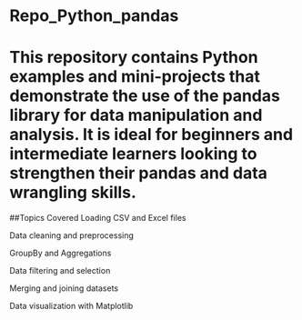 # Repo_Python_pandas
# This repository contains Python examples and mini-projects that demonstrate the use of the pandas library for data manipulation and analysis. It is ideal for beginners and intermediate learners looking to strengthen their pandas and data wrangling skills.
##Topics Covered
Loading CSV and Excel files

Data cleaning and preprocessing

GroupBy and Aggregations

Data filtering and selection

Merging and joining datasets

Data visualization with Matplotlib

